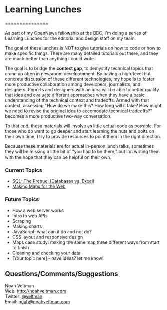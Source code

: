 # Learning Lunches #
===============

As part of my OpenNews fellowship at the BBC, I'm doing a series of Learning Lunches for the editorial and design staff on my team.

The goal of these lunches is NOT to give tutorials on how to code or how to make specific things.  There are many detailed tutorials out there, and they are much better than anything I could write.

The goal is to bridge the **context gap**, to demystify technical topics that come up often in newsroom developmment.  By having a high-level but concrete discussion of these different technologies, my hope is to foster more productive collaboration among developers, journalists, and designers.  Reports and designers with an idea will be able to better qualify that idea and evaluate different approaches when they have a basic understanding of the technical context and tradeoffs.  Armed with that context, assessing "How do we make this?  How long will it take?  How might we need to revise the original idea to accomodate technical tradeoffs?" becomes a more productive two-way conversation.

To that end, these materials will involve as little actual code as possible.  For those who do want to go deeper and start learning the nuts and bolts on their own time, I try to provide resources to point them in the right direction.

Because these materials are for actual in-person lunch talks, sometimes they will be missing a little bit of "you had to be there," but I'm writing them with the hope that they can be helpful on their own.

### Current Topics ###
* [SQL: The Prequel (Databases vs. Excel)](databases/)
* [Making Maps for the Web](maps/)

### Future Topics ###
* How a web server works
* Intro to web APIs
* Scraping
* Making charts
* JavaScript: what can it do and not do?
* CSS layout and responsive design
* Maps case study: making the same map three different ways from start to finish
* Cleaning and checking your data
* [Your topic here] - have ideas?  let me know!

## Questions/Comments/Suggestions ##
Noah Veltman  
Web: http://noahveltman.com  
Twitter: [@veltman](http://twitter.com/veltman)  
Email: [noah@noahveltman.com](mailto:noah@noahveltman.com)  



